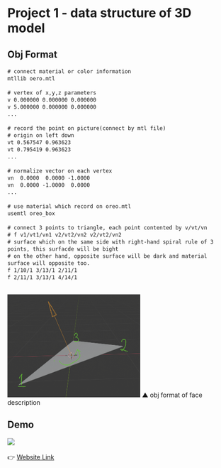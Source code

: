 
# Project 1 - data structure of 3D model 

## Obj Format
```
# connect material or color information
mtllib oero.mtl

# vertex of x,y,z parameters
v 0.000000 0.000000 0.000000 
v 5.000000 0.000000 0.000000
...

# record the point on picture(connect by mtl file)
# origin on left down
vt 0.567547 0.963623 
vt 0.795419 0.963623 
...

# normalize vector on each vertex
vn  0.0000  0.0000 -1.0000
vn  0.0000 -1.0000  0.0000
...

# use material which record on oreo.mtl
usemtl oreo_box

# connect 3 points to triangle, each point contented by v/vt/vn
# f v1/vt1/vn1 v2/vt2/vn2 v2/vt2/vn2
# surface which on the same side with right-hand spiral rule of 3 points, this surfacde will be bight
# on the other hand, opposite surface will be dark and material surface will opposite too.
f 1/10/1 3/13/1 2/11/1
f 2/11/1 3/13/1 4/14/1
```
<br>
<img src="image/obj_face.png" width=300>
▲ obj format of face description

## Demo
<img src="image/oreo.gif" width=600>

👉 [Website Link](https://majaja068.github.io/Computer_Graphics/Project1/oreo.html)
